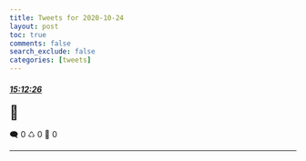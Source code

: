 ```yaml
---
title: Tweets for 2020-10-24
layout: post
toc: true
comments: false
search_exclude: false
categories: [tweets]
---
```



#### <a href = "https://twitter.com/deepfates/status/1320110928684326917">*15:12:26*</a>

<font size="5">👼</font>



🗨️ 0 ♺ 0 🤍  0   

---
    
            

